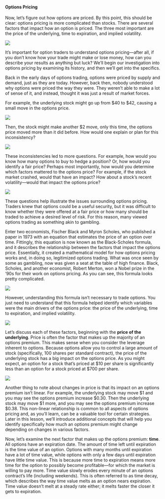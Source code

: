 #### Options Pricing

Now, let’s figure out how options are priced. By this point, this should be clear: options pricing is more complicated than stocks. There are several factors that impact how an option is priced. The three most important are the price of the underlying, time to expiration, and implied volatility.

![](https://education.ameritrade.com/content/cms/images/BDTO_Lesson_2.20.02.jpg)

It’s important for option traders to understand options pricing—after all, if you don’t know how your trade might make or lose money, how can you describe your results as anything but luck? We’ll begin our investigation into options pricing by examining its history, and then we’ll get into the specifics.

Back in the early days of options trading, options were priced by supply and demand, just as they are today. However, back then, nobody understood why options were priced the way they were. They weren’t able to make a lot of sense of it, and instead, thought it was just a result of market forces.

For example, the underlying stock might go up from $40 to $42, causing a small move in the options price.

![](https://education.ameritrade.com/content/cms/images/BDTO_Lesson_2.20.03.jpg)

Then, the stock might make another $2 move, only this time, the options price moved more than it did before. How would one explain or plan for this inconsistency?

![](https://education.ameritrade.com/content/cms/images/BDTO_Lesson_2.20.04.jpg)

These inconsistencies led to more questions. For example, how would you know how many options to buy to hedge a position? Or, how would you identify a fair price? Perhaps most importantly, how would you determine which factors mattered to the options price? For example, if the stock market crashed, would that have an impact? How about a stock’s recent volatility—would that impact the options price?

![](https://education.ameritrade.com/content/cms/images/BDTO_Lesson_2.20.05.jpg)

These questions help illustrate the issues surrounding options pricing. Traders knew that options could be a useful security, but it was difficult to know whether they were offered at a fair price or how many should be traded to achieve a desired level of risk. For this reason, many viewed options trading as something akin to gambling.

Enter two economists, Fischer Black and Myron Scholes, who published a paper in 1973 with an equation that estimates the price of an option over time. Fittingly, this equation is now known as the Black-Scholes formula, and it describes the relationship between the factors that impact the options price. Essentially, it created a mathematical model for how options pricing works and, in doing so, legitimized options trading. What was once seen by some as gambling, now was given a seat at the table of high finance. Black, Scholes, and another economist, Robert Merton, won a Nobel prize in the ‘90s for their work on options pricing. As you can see, this formula looks pretty complicated.

![](https://education.ameritrade.com/content/cms/images/BDTO_Lesson_2.20.06.jpg)

However, understanding this formula isn’t necessary to trade options. You just need to understand that this formula helped identify which variables were the main drivers of the options price: the price of the underlying, time to expiration, and implied volatility.

![](https://education.ameritrade.com/content/cms/images/BDTO_Lesson_2.20.07.jpg)

Let’s discuss each of these factors, beginning with the **price of the underlying**. Price is often the factor that makes up the majority of an options premium. This makes sense when you consider the leverage inherent to options. Because options allow you to control a large amount of stock (specifically, 100 shares per standard contract), the price of the underlying stock has a big impact on the options price. As you might expect, an option for a stock that’s priced at $10 per share is significantly less than an option for a stock priced at $700 per share.

![](https://education.ameritrade.com/content/cms/images/BDTO_Lesson_2.20.08.jpg)

Another thing to note about changes in price is that its impact on an options premium isn’t linear. For example, the underlying stock may move $1 and you may see the options premium increase $0.30. Then the underlying stock may move $1 more, and you may see the options premium increase $0.38. This non-linear relationship is common to all aspects of options pricing and, as you’ll learn, can be a valuable tool for certain strategies. Later in this lesson, we’ll introduce additional concepts that will help you identify specifically how much an options premium might change depending on changes in various factors.

Now, let’s examine the next factor that makes up the options premium:  **time**. All options have an expiration date. The amount of time left until expiration is the time value of an option. Options with many months until expiration have a lot of time value, while options with only a few days until expiration have little time value. This is because more time to expiration means more time for the option to possibly become profitable—for which the market is willing to pay more. Time value slowly erodes every minute of an options contract’s life (including weekends). This is often referred to as time decay, which describes the way time value melts as an option nears expiration. Time value doesn’t melt at a steady rate either; it melts faster the closer it gets to expiration.
<!--stackedit_data:
eyJoaXN0b3J5IjpbODM3NzIxNzI5XX0=
-->